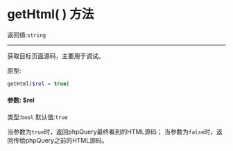 # getHtml( ) 方法

返回值:`string`

---

获取目标页面源码，主要用于调试。

原型:

```php
getHtml($rel = true)
```

#### 参数: $rel
类型:`bool`
默认值:`true`

当参数为`true`时，返回phpQuery最终看到的HTML源码；
当参数为`false`时，返回传给phpQuery之前的HTML源码。
